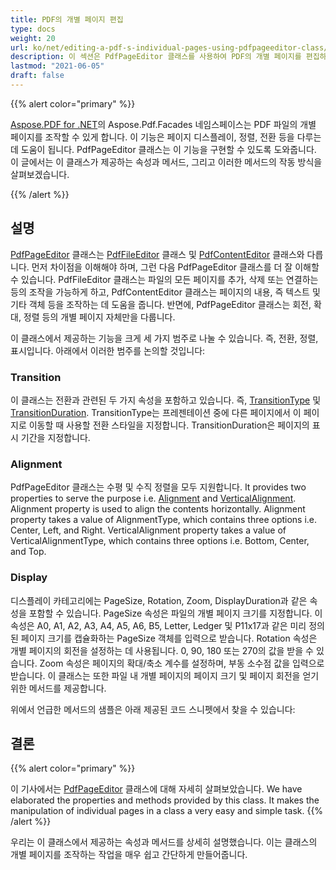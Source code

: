 ```yaml
---
title: PDF의 개별 페이지 편집
type: docs
weight: 20
url: ko/net/editing-a-pdf-s-individual-pages-using-pdfpageeditor-class/
description: 이 섹션은 PdfPageEditor 클래스를 사용하여 PDF의 개별 페이지를 편집하는 방법을 설명합니다.
lastmod: "2021-06-05"
draft: false
---
```


{{% alert color="primary" %}}

[Aspose.PDF for .NET](/pdf/net/)의 Aspose.Pdf.Facades 네임스페이스는 PDF 파일의 개별 페이지를 조작할 수 있게 합니다. 이 기능은 페이지 디스플레이, 정렬, 전환 등을 다루는 데 도움이 됩니다. PdfPageEditor 클래스는 이 기능을 구현할 수 있도록 도와줍니다. 이 글에서는 이 클래스가 제공하는 속성과 메서드, 그리고 이러한 메서드의 작동 방식을 살펴보겠습니다.

{{% /alert %}}

## 설명

[PdfPageEditor](https://reference.aspose.com/pdf/net/aspose.pdf.facades/pdfpageeditor) 클래스는 [PdfFileEditor](https://reference.aspose.com/pdf/net/aspose.pdf.facades/pdffileeditor) 클래스 및 [PdfContentEditor](https://reference.aspose.com/pdf/net/aspose.pdf.facades/pdfcontenteditor) 클래스와 다릅니다. 먼저 차이점을 이해해야 하며, 그런 다음 PdfPageEditor 클래스를 더 잘 이해할 수 있습니다. PdfFileEditor 클래스는 파일의 모든 페이지를 추가, 삭제 또는 연결하는 등의 조작을 가능하게 하고, PdfContentEditor 클래스는 페이지의 내용, 즉 텍스트 및 기타 객체 등을 조작하는 데 도움을 줍니다. 반면에, PdfPageEditor 클래스는 회전, 확대, 정렬 등의 개별 페이지 자체만을 다룹니다.

이 클래스에서 제공하는 기능을 크게 세 가지 범주로 나눌 수 있습니다. 즉, 전환, 정렬, 표시입니다. 아래에서 이러한 범주를 논의할 것입니다:

### Transition

이 클래스는 전환과 관련된 두 가지 속성을 포함하고 있습니다. 즉, [TransitionType](https://reference.aspose.com/pdf/net/aspose.pdf.facades/pdfpageeditor/properties/transitiontype) 및 [TransitionDuration](https://reference.aspose.com/pdf/net/aspose.pdf.facades/pdfpageeditor/properties/transitionduration). TransitionType는 프레젠테이션 중에 다른 페이지에서 이 페이지로 이동할 때 사용할 전환 스타일을 지정합니다. TransitionDuration은 페이지의 표시 기간을 지정합니다.

### Alignment

PdfPageEditor 클래스는 수평 및 수직 정렬을 모두 지원합니다. It provides two properties to serve the purpose i.e. [Alignment](https://reference.aspose.com/pdf/net/aspose.pdf.facades/pdfpageeditor/properties/alignment) and [VerticalAlignment](https://reference.aspose.com/pdf/net/aspose.pdf.facades/pdfpageeditor/properties/VerticalAlignment). Alignment property is used to align the contents horizontally. Alignment property takes a value of AlignmentType, which contains three options i.e. Center, Left, and Right. VerticalAlignment property takes a value of VerticalAlignmentType, which contains three options i.e. Bottom, Center, and Top.

### Display

디스플레이 카테고리에는 PageSize, Rotation, Zoom, DisplayDuration과 같은 속성을 포함할 수 있습니다. PageSize 속성은 파일의 개별 페이지 크기를 지정합니다. 이 속성은 A0, A1, A2, A3, A4, A5, A6, B5, Letter, Ledger 및 P11x17과 같은 미리 정의된 페이지 크기를 캡슐화하는 PageSize 객체를 입력으로 받습니다. Rotation 속성은 개별 페이지의 회전을 설정하는 데 사용됩니다. 0, 90, 180 또는 270의 값을 받을 수 있습니다. Zoom 속성은 페이지의 확대/축소 계수를 설정하며, 부동 소수점 값을 입력으로 받습니다. 이 클래스는 또한 파일 내 개별 페이지의 페이지 크기 및 페이지 회전을 얻기 위한 메서드를 제공합니다.

위에서 언급한 메서드의 샘플은 아래 제공된 코드 스니펫에서 찾을 수 있습니다:

## 결론
{{% alert color="primary" %}}

이 기사에서는 [PdfPageEditor](https://reference.aspose.com/pdf/net/aspose.pdf.facades/pdfpageeditor) 클래스에 대해 자세히 살펴보았습니다. We have elaborated the properties and methods provided by this class. It makes the manipulation of individual pages in a class a very easy and simple task.
{{% /alert %}}

우리는 이 클래스에서 제공하는 속성과 메서드를 상세히 설명했습니다. 이는 클래스의 개별 페이지를 조작하는 작업을 매우 쉽고 간단하게 만들어줍니다.